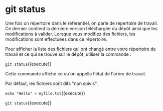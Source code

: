 # git status

Une fois un répertoire dans le référentiel, on parle de répertoire de travail. Ce dernier contient la dernière version téléchargée du dépôt ainsi que les modifications à valider. Lorsque vous modifiez des fichiers, les modifications sont effectuées dans ce répertoire.

Pour afficher la liste des fichiers qui ont changé entre votre répertoire de travail et ce qui se trouve sur le dépôt, utiliser la commande :

`git status`{{execute}}

Cette commande affiche ce qu'on appelle l'état de l'arbre de travail.

Par défaut, les fichiers sont dits "non suivis".

`echo "Hello" > myfile.txt`{{execute}}

`git status`{{execute}}
